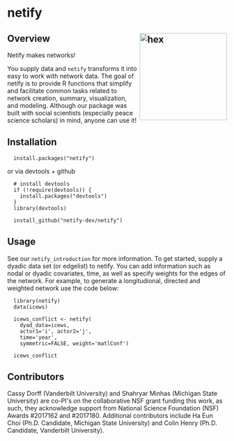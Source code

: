 # netify

## Overview <img src="https://github.com/netify-dev/netify/man/figures/hex.png" align = "right" alt="hex" width="200px">

Netify makes networks!

You supply data and `netify` transforms it into easy to work with network data.  The goal of netify is to provide R functions that simplify and facilitate common tasks related to network creation, summary, visualization, and modeling. Although our package was built with social scientists (especially peace science scholars) in mind, anyone can use it!

## Installation

      install.packages("netify")

or via devtools + github

      # install devtools
      if (!require(devtools)) {
        install.packages("devtools")
      }
      library(devtools)

      install_github("netify-dev/netify")


## Usage

See our `netify_introduction` for more information. To get started, supply a dyadic data set (or edgelist) to netify. You can add information such as nodal or dyadic covariates, time, as well as specify weights for the edges of the network. For example, to generate a longitudional, directed and weighted network use the code below:

      library(netify)
      data(icews)

      icews_conflict <- netify(
        dyad_data=icews,
        actor1='i', actor2='j',
        time='year',
        symmetric=FALSE, weight='matlConf')

      icews_conflict

## Contributors 

Cassy Dorff (Vanderbilt University) and Shahryar Minhas (Michigan State University) are co-PI's on the collaborative NSF grant funding this work, as such, they acknowledge support from National Science Foundation (NSF) Awards #2017162 and #2017180. Additional contributors include Ha Eun Choi (Ph.D. Candidate, Michigan State University) and Colin Henry (Ph.D. Candidate, Vanderbilt University). 
